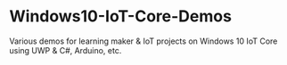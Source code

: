 # Windows10-IoT-Core-Demos
Various demos for learning maker &amp; IoT projects on Windows 10 IoT Core using UWP &amp; C#, Arduino, etc.

